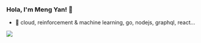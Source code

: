 ### Hola, I'm Meng Yan! 👋

<!--
**yanmxa/yanmxa** is a ✨ _special_ ✨ repository because its `README.md` (this file) appears on your GitHub profile.
Here are some ideas to get you started:
- 👯 I’m looking to collaborate on ...
- 🤔 I’m looking for help with ...
- 🔭 I’m currently working on Thoughtworks

-->

- 🤔 cloud, reinforcement & machine learning, go, nodejs, graphql, react... 

<a href="https://github.com/yanmxa/yanmxa/blob/master/README.md">
  <img align="left" src="https://github-readme-stats.vercel.app/api?username=yanmxa&show_icons=true&count_private=false&theme=graywhite" />
</a>

